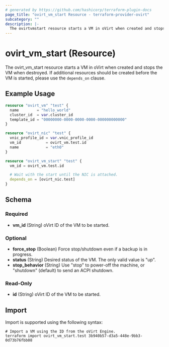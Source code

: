 ```yaml
---
# generated by https://github.com/hashicorp/terraform-plugin-docs
page_title: "ovirt_vm_start Resource - terraform-provider-ovirt"
subcategory: ""
description: |-
  The ovirtvmstart resource starts a VM in oVirt when created and stops the VM when destroyed. If additional resources should be created before the VM is started, please use the depends_on clause.
---
```


# ovirt_vm_start (Resource)

The ovirt_vm_start resource starts a VM in oVirt when created and stops the VM when destroyed. If additional resources should be created before the VM is started, please use the `depends_on` clause.

## Example Usage

```terraform
resource "ovirt_vm" "test" {
  name        = "hello_world"
  cluster_id  = var.cluster_id
  template_id = "00000000-0000-0000-0000-000000000000"
}

resource "ovirt_nic" "test" {
  vnic_profile_id = var.vnic_profile_id
  vm_id           = ovirt_vm.test.id
  name            = "eth0"
}

resource "ovirt_vm_start" "test" {
  vm_id = ovirt_vm.test.id

  # Wait with the start until the NIC is attached.
  depends_on = [ovirt_nic.test]
}
```

<!-- schema generated by tfplugindocs -->
## Schema

### Required

- **vm_id** (String) oVirt ID of the VM to be started.

### Optional

- **force_stop** (Boolean) Force stop/shutdown even if a backup is in progress.
- **status** (String) Desired status of the VM. The only valid value is "up".
- **stop_behavior** (String) Use "stop" to power-off the machine, or "shutdown" (default) to send an ACPI shutdown.

### Read-Only

- **id** (String) oVirt ID of the VM to be started.

## Import

Import is supported using the following syntax:

```shell
# Import a VM using the ID from the oVirt Engine.
terraform import ovirt_vm_start.test 3b940b57-d3a5-448e-9bb3-0d73b76fbb08
```
